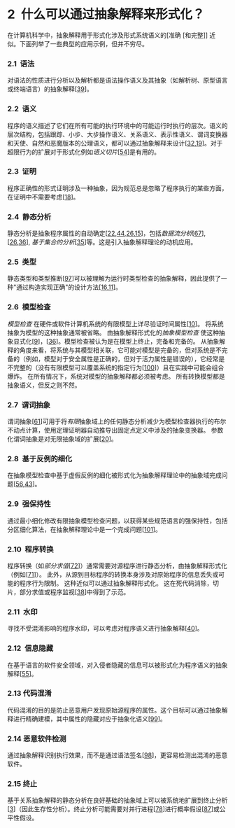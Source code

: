 # 2  什么可以通过抽象解释来形式化？

在计算机科学中，抽象解释用于形式化涉及形式系统语义的[准确 [和完整]] 近似。下面列举了一些典型的应用示例，但并不穷尽。

### 2.1  语法

对语法的性质进行分析以及解析都是语法操作语义及其抽象（如解析树、原型语言或终端语言）的抽象解释[[39](#CousotCousot03-TCS-parsing)]。

### 2.2  语义

程序的语义描述了它们在所有可能的执行环境中的可能运行时执行的层次。语义的层次结构，包括跟踪、小步、大步操作语义、关系语义、表示性语义、谓词变换器和天使、自然和恶魔版本的公理语义，都可以通过抽象解释来设计[[32](#CousotCousot92-1-POPL),[19](#Cousot02-TCS)]。对于超限行为的扩展对于形式化例如*语义切片*[[54](#GiacobazziMastroeni03-transfinite)]是有用的。

### 2.3  证明

程序正确性的形式证明涉及一种抽象，因为规范总是忽略了程序执行的某些方面，在证明中不需要考虑[[18](#Cousot00-SARA)]。

### 2.4  静态分析

静态分析是抽象程序属性的自动确定[[22](#CousotCousot77-1-POPL),[44](#CousotHalbwachs78-1-POPL),[26](#CousotCousot79-1-POPL),[15](#Cousot81-1-MuchnickJones)]，包括*数据流分析*[[67](#Hecht77-1)], [[26](#CousotCousot79-1-POPL),[36](#CousotCousot00-POPL)], *基于集合的分析*[[35](#CousotCousot95-3-FPCA)]等。这是引入抽象解释理论的动机应用。

### 2.5  类型

静态类型和类型推断[[97](#Pierce02-TypesBook)]可以被理解为运行时类型检查的抽象解释，因此提供了一种"通过构造实现正确"的设计方法[[16](#Cousot97-1-POPL),[11](#CominiDamianiVrech08-SAS)]。

### 2.6  模型检查

*模型检查* 在硬件或软件计算机系统的有限模型上详尽验证时间属性[[10](#ClarkeGrumbergPeled99-1)]。 将系统抽象为模型的这种抽象通常被省略。 由抽象解释形式化的*抽象模型检查* 使这种抽象显式化[[9](#ClarkeEtAl-TOPLAS94)]，[[36](#CousotCousot00-POPL)]。模型检查被认为是在模型上终止，完备和完备的。 从抽象解释的角度来看，将系统与其模型相关联，它可能对模型是完备的，但对系统是不完备的（例如，模型对于安全属性是正确的，但对于活力属性是错误的），它经常是不完整的（没有有限模型可以覆盖系统的指定行为[[100](#Ranzato01-esop01)]）且在实践中可能会组合爆炸。 在所有情况下，系统对模型的抽象解释都必须被考虑。 所有转换模型都是抽象语义，但反之则不然。

### 2.7  谓词抽象

谓词抽象[[61](#GrafSaidi96-CAV)]可用于将*有限*抽象域上的任何静态分析减少为模型检查器执行的布尔不动点计算，使用定理证明器自动推导出固定点定义中涉及的抽象变换器。 参数化谓词抽象是对无限抽象域的扩展[[20](#Cousot03-ZM)]。

### 2.8  基于反例的细化

在抽象模型检查中基于虚假反例的细化被形式化为抽象解释理论中的抽象域完成问题[[56](#GiacobazziQuintarelli-SAS01),[43](#CousotGantyRaskin07-SAS)]。

### 2.9  强保持性

通过最小细化修改有限抽象模型检查问题，以获得某些规范语言的强保持性，包括分区细化算法，在抽象解释理论中是一个完成问题[[101](#RanzatoTapparo-06-VMCAI)]。

### 2.10  程序转换

程序转换（如*部分求值*[[72](#JonesGomardSestoft93-1)]）通常需要对源程序进行静态分析，由抽象解释形式化（例如[[71](#Jones-SAS97)]）。 此外，从源到目标程序的转换本身涉及对原始程序的信息丢失或可能的程序行为限制。 这种近似可以通过抽象解释形式化。 这在死代码消除，切片，部分求值或程序监视[[38](#CousotCousot02-POPL)]中得到了示范。

### 2.11  水印

寻找不受混淆影响的程序水印，可以考虑对程序语义进行抽象解释[[40](#CousotCousot04-POPL)]。

### 2.12  信息隐藏

在基于语言的软件安全领域，对入侵者隐藏的信息可以被形式化为程序语义的抽象解释[[55](#GiacobazziMastroeni-FORMATS05)]。

### 2.13  代码混淆

代码混淆的目的是防止恶意用户发现原始源程序的属性。这个目标可以通过抽象解释进行精确建模，其中属性的隐藏对应于抽象化语义[[99](#DallaPredaGiacobazzi-SEFM05)]。

### 2.14  恶意软件检测

通过抽象解释识别执行效果，而不是通过语法签名[[98](#DallaPredaEtAl-POPL07)]，更容易检测出混淆的恶意软件。

### 2.15  终止

基于关系抽象解释的静态分析在良好基础的抽象域上可以被系统地扩展到终止分析[[3](#BerdineEtAl-POPL07)]（因此生存性分析）。终止分析可能需要对并行进程[[78](#Mauborgne-SAS-00)]进行概率假设[[87](#Monniaux_SAS01)]或公平性假设。
